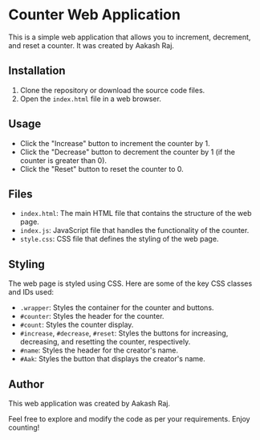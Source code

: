 # Counter Web Application

This is a simple web application that allows you to increment, decrement, and reset a counter. It was created by Aakash Raj.

## Installation

1. Clone the repository or download the source code files.
2. Open the `index.html` file in a web browser.

## Usage

- Click the "Increase" button to increment the counter by 1.
- Click the "Decrease" button to decrement the counter by 1 (if the counter is greater than 0).
- Click the "Reset" button to reset the counter to 0.

## Files

- `index.html`: The main HTML file that contains the structure of the web page.
- `index.js`: JavaScript file that handles the functionality of the counter.
- `style.css`: CSS file that defines the styling of the web page.

## Styling

The web page is styled using CSS. Here are some of the key CSS classes and IDs used:

- `.wrapper`: Styles the container for the counter and buttons.
- `#counter`: Styles the header for the counter.
- `#count`: Styles the counter display.
- `#increase`, `#decrease`, `#reset`: Styles the buttons for increasing, decreasing, and resetting the counter, respectively.
- `#name`: Styles the header for the creator's name.
- `#Aak`: Styles the button that displays the creator's name.

## Author

This web application was created by Aakash Raj.

Feel free to explore and modify the code as per your requirements. Enjoy counting!
